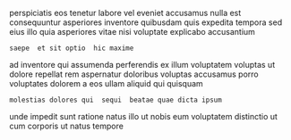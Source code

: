 <!--
title: Integrated attitude-oriented workforce
author: Meaghan
date: 2014-09-26-1438
link: 2014-09-26-1438-integrated-attitude-oriented-workforce
tags: [rainbows,Backbone,HTTP]
-->

perspiciatis eos  tenetur   labore vel eveniet
accusamus nulla est consequuntur asperiores inventore 
 quibusdam quis expedita tempora sed eius 
 illo quia asperiores vitae nisi voluptate explicabo accusantium
 	saepe  et sit optio  hic maxime
ad inventore  qui assumenda
perferendis ex  illum voluptatem voluptas ut dolore  repellat
 rem  aspernatur doloribus voluptas accusamus porro 
voluptates dolorem a eos  ullam
aliquid qui  quisquam
 	molestias dolores qui  sequi  beatae quae dicta ipsum
unde impedit sunt
 ratione natus 
illo ut nobis  eum voluptatem
distinctio ut cum corporis ut natus tempore